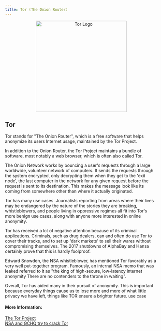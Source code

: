 ```yaml
---
title: Tor (The Onion Router)
---
```


<p align="center">
  <img alt="Tor Logo" src="https://upload.wikimedia.org/wikipedia/commons/thumb/1/15/Tor-logo-2011-flat.svg/2000px-Tor-logo-2011-flat.svg.png" width="300">
</p>

## Tor

Tor stands for "The Onion Router", which is a free software that helps anonymize its users Internet usage, maintained by the Tor Project.

In addition to the Onion Router, the Tor Project maintains a bundle of software, most notably a web browser, which is often also
called Tor.

The Onion Network works by bouncing a user's requests through a large worldwide, volunteer network of computers. It sends the requests through the system encrypted, only decrypting them when they get to the 'exit node', the last computer in the network for any given request before the request is sent to its destination. This makes the message look like its coming from somewhere other than where it actually originated.

Tor has many use cases. Journalists reporting from areas where their lives may be endangered by the nature of the stories they are breaking, whistleblowers, and people living in oppressive regimes all fit into Tor's more benign use cases, along with anyone more interested in online anonymity.


Tor has received a lot of negative attention because of its criminal applications. Criminals, such as drug dealers, can and often do use Tor to cover their tracks, and to set up 'dark markets' to sell their wares without compromising themselves. The 2017 shutdowns of AlphaBay and Hansa certainly prove that this is hardly foolproof.

Edward Snowden, the NSA whistleblower, has mentioned Tor favorably as a very well put-together program. Famously, an internal NSA memo that was leaked referred to it as "the king of high-secure, low-latency internet anonymity There are no contenders to the throne in waiting".

Overall, Tor has aided many in their pursuit of anonymity. This is important because everyday things cause us to lose more and more of what little privacy we have left, things like TOR ensure a brighter future.
use case
#### More Information:

<a href='https://www.torproject.org' target='_blank' rel='nofollow'>The Tor Project</a><br />
<a href='https://www.theguardian.com/world/2013/oct/04/nsa-gchq-attack-tor-network-encryption' target='_blank' rel='nofollow'>NSA and GCHQ try to crack Tor</a>
